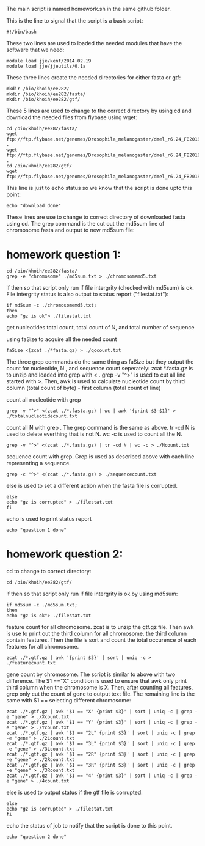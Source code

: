 
The main script is named homework.sh in the same github folder.

This is the line to signal that the script is a bash script:
```
#!/bin/bash
```
These two lines are used to loaded the needed modules that have the software that we need:
```
module load jje/kent/2014.02.19
module load jje/jjeutils/0.1a
```
These three lines create the needed directories for either fasta or gtf:
```
mkdir /bio/khoih/ee282/
mkdir /bio/khoih/ee282/fasta/
mkdir /bio/khoih/ee282/gtf/
```

These 5 lines are used to change to the correct directory by using cd and download the needed files from flybase using wget:
```
cd /bio/khoih/ee282/fasta/
wget ftp://ftp.flybase.net/genomes/Drosophila_melanogaster/dmel_r6.24_FB2018_05/fasta/*chromosome* .
wget ftp://ftp.flybase.net/genomes/Drosophila_melanogaster/dmel_r6.24_FB2018_05/fasta/*sum* .
cd /bio/khoih/ee282/gtf/
wget ftp://ftp.flybase.net/genomes/Drosophila_melanogaster/dmel_r6.24_FB2018_05/gtf/*
```
This line is just to echo status so we know that the script is done upto this point:
```
echo "download done"
```
These lines are use to change to correct directory of downloaded fasta using cd. The grep command is the cut out the md5sum line of chromosome fasta and output to new md5sum file:

# homework question 1:
```
cd /bio/khoih/ee282/fasta/
grep -e "chromosome" ./md5sum.txt > ./chromosomemd5.txt
```

if then so that script only run if file intergrity (checked with md5sum) is ok. File intergrity status is also output to status report ("filestat.txt"):
```
if md5sum -c ./chromosomemd5.txt;
then
echo "gz is ok"> ./filestat.txt
```
get nucleotides total count, total count of N, and total number of sequence

using faSize to acquire all the needed count
```
faSize <(zcat ./*fasta.gz) > ./qccount.txt
```
The three grep commands do the same thing as faSize but they output the count for nucleotide, N , and sequence count seperately:
zcat *.fasta.gz is to unzip and loaded into grep with < . grep -v "^>" is used to cut all line started with >. Then, awk is used to calculate nucleotide count by third column (total count of byte) - first column (total count of line)

count all nucleotide with grep
```
grep -v "^>" <(zcat ./*.fasta.gz) | wc | awk '{print $3-$1}' > ./totalnucleotidecount.txt
```
count all N with grep . The grep command is the same as above. tr -cd N is used to delete everthing that is not N. wc -c is used to count all the N.
```
grep -v "^>" <(zcat ./*.fasta.gz) | tr -cd N | wc -c > ./Ncount.txt
```
sequence count with grep. Grep is used as described above with each line representing a sequence.
```
grep -c "^>" <(zcat ./*.fasta.gz) > ./sequencecount.txt
```
else is used to set a different action when the fasta file is corrupted.
```
else
echo "gz is corrupted" > ./filestat.txt
fi
```
echo is used to print status report
```
echo "question 1 done"
```
# homework question 2:

cd to change to correct directory:
```
cd /bio/khoih/ee282/gtf/
```
if then so that script only run if file intergrity is ok by using md5sum:
```
if md5sum -c ./md5sum.txt;
then
echo "gz is ok"> ./filestat.txt
```
feature count for all chromosome. zcat is to unzip the gtf.gz file. Then awk is use to print out the third column for all chromosome. the third column contain features. Then the file is sort and count the total occurence of each features for all chromosome.
```
zcat ./*.gtf.gz | awk '{print $3}' | sort | uniq -c > ./featurecount.txt
```
gene count by chromosome. The script is similar to above with two difference. The $1 =="X" condition is used to ensure that awk only print third column when the chromosome is X. Then, after counting all features, grep only cut the count of gene to output text file. The remaining line is the same with $1 == selecting different chromosome:
```
zcat ./*.gtf.gz | awk '$1 == "X" {print $3}' | sort | uniq -c | grep -e "gene" > ./Xcount.txt
zcat ./*.gtf.gz | awk '$1 == "Y" {print $3}' | sort | uniq -c | grep -e "gene" > ./Ycount.txt
zcat ./*.gtf.gz | awk '$1 == "2L" {print $3}' | sort | uniq -c | grep -e "gene" > ./2Lcount.txt
zcat ./*.gtf.gz | awk '$1 == "3L" {print $3}' | sort | uniq -c | grep -e "gene" > ./3Lcount.txt
zcat ./*.gtf.gz | awk '$1 == "2R" {print $3}' | sort | uniq -c | grep -e "gene" > ./2Rcount.txt
zcat ./*.gtf.gz | awk '$1 == "3R" {print $3}' | sort | uniq -c | grep -e "gene" > ./3Rcount.txt
zcat ./*.gtf.gz | awk '$1 == "4" {print $3}' | sort | uniq -c | grep -e "gene" > ./4count.txt
```

else is used to output status if the gtf file is corrupted:
```
else
echo "gz is corrupted" > ./filestat.txt
fi
```
echo the status of job to notify that the script is done to this point.
```
echo "question 2 done"
```
